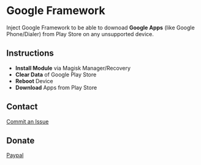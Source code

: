 # Google Framework
Inject Google Framework to be able to downoad __Google Apps__ (like Google Phone/Dialer) from Play Store on any unsupported device.

## Instructions ##
* __Install Module__ via Magisk Manager/Recovery
* __Clear Data__ of Google Play Store
* __Reboot__ Device
* __Download__ Apps from Play Store

## Contact ##
<a href="https://github.com/P1N2O/google-framework-magisk/issues">Commit an Issue</a>

## Donate ##
<a href="https://paypal.me/pinto165">Paypal</a>